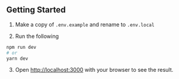 ## Getting Started

1. Make a copy of `.env.example` and rename to `.env.local`

2. Run the following

```bash
npm run dev
# or
yarn dev
```
3. Open [http://localhost:3000](http://localhost:3000) with your browser to see the result.
